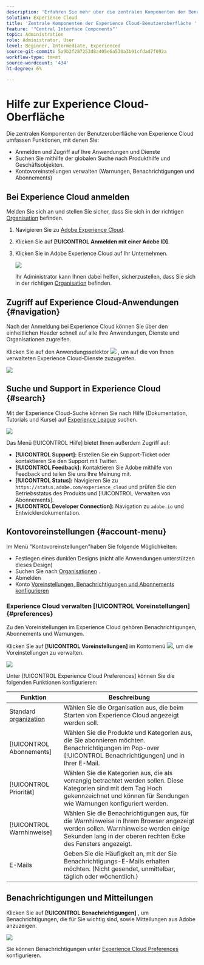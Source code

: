 ```yaml
---
description: 'Erfahren Sie mehr über die zentralen Komponenten der Benutzeroberfläche in Experience Cloud, einschließlich der globalen Suche, Ihrer Kontovoreinstellungen, der Navigation in der Benutzeroberfläche und der Hilfeleistung. '
solution: Experience Cloud
title: 'Zentrale Komponenten der Experience Cloud-Benutzeroberfläche '
feature: '"Central Interface Components"'
topic: Administration
role: Administrator, User
level: Beginner, Intermediate, Experienced
source-git-commit: 5a9b2f287253d8a405e6a530a3b91cfdad7f092a
workflow-type: tm+mt
source-wordcount: '434'
ht-degree: 6%

---
```


# Hilfe zur Experience Cloud-Oberfläche

Die zentralen Komponenten der Benutzeroberfläche von Experience Cloud umfassen Funktionen, mit denen Sie:

* Anmelden und Zugriff auf Ihre Anwendungen und Dienste
* Suchen Sie mithilfe der globalen Suche nach Produkthilfe und Geschäftsobjekten.
* Kontovoreinstellungen verwalten (Warnungen, Benachrichtigungen und Abonnements)

## Bei Experience Cloud anmelden

Melden Sie sich an und stellen Sie sicher, dass Sie sich in der richtigen [Organisation](admin-getting-started/organizations.md) befinden.

1. Navigieren Sie zu [Adobe Experience Cloud](https://experience.adobe.com).
1. Klicken Sie auf **[!UICONTROL Anmelden mit einer Adobe ID]**.
1. Klicken Sie in Adobe Experience Cloud auf Ihr Unternehmen.

   ![](assets/organizations-menu.png)

   Ihr Administrator kann Ihnen dabei helfen, sicherzustellen, dass Sie sich in der richtigen [Organisation](admin-getting-started/organizations.md) befinden.

## Zugriff auf Experience Cloud-Anwendungen {#navigation}

Nach der Anmeldung bei Experience Cloud können Sie über den einheitlichen Header schnell auf alle Ihre Anwendungen, Dienste und Organisationen zugreifen.

Klicken Sie auf den Anwendungsselektor ![](assets/menu-icon.png) , um auf die von Ihnen verwalteten Experience Cloud-Dienste zuzugreifen.

![](assets/platform-core-services.png)

## Suche und Support in Experience Cloud {#search}

Mit der Experience Cloud-Suche können Sie nach Hilfe (Dokumentation, Tutorials und Kurse) auf [Experience League](https://experienceleague.adobe.com/?lang=de#home) suchen.

![](assets/search-menu.png)

Das Menü [!UICONTROL Hilfe] bietet Ihnen außerdem Zugriff auf:

* **[!UICONTROL Support]:** Erstellen Sie ein Support-Ticket oder kontaktieren Sie den   Support mit Twitter.
* **[!UICONTROL Feedback]:** Kontaktieren Sie Adobe mithilfe von Feedback und teilen Sie uns Ihre Meinung mit.
* **[!UICONTROL Status]:** Navigieren Sie zu  `https://status.adobe.com/experience_cloud` und prüfen Sie den Betriebsstatus des Produkts und  [!UICONTROL Verwalten von Abonnements].
* **[!UICONTROL Developer Connection]:** Navigation zu  `adobe.io` und Entwicklerdokumentation.

## Kontovoreinstellungen {#account-menu}

Im Menü &quot;Kontovoreinstellungen&quot;haben Sie folgende Möglichkeiten:

* Festlegen eines dunklen Designs (nicht alle Anwendungen unterstützen dieses Design)
* Suchen Sie nach [Organisationen](admin-getting-started/organizations.md) .
* Abmelden
* Konto [Voreinstellungen, Benachrichtigungen und Abonnements konfigurieren](#preferences)

### Experience Cloud verwalten [!UICONTROL Voreinstellungen] {#preferences}

Zu den Voreinstellungen im Experience Cloud gehören Benachrichtigungen, Abonnements und Warnungen.

Klicken Sie auf **[!UICONTROL Voreinstellungen]** im Kontomenü ![](assets/preferences-icon-sm.png), um die Voreinstellungen zu verwalten.

![](assets/preferences-page.png)

Unter [!UICONTROL Experience Cloud Preferences] können Sie die folgenden Funktionen konfigurieren:

| Funktion | Beschreibung |
|--- |--- |
| Standard [organization](admin-getting-started/organizations.md) | Wählen Sie die Organisation aus, die beim Starten von Experience Cloud angezeigt werden soll. |
| [!UICONTROL Abonnements] | Wählen Sie die Produkte und Kategorien aus, die Sie abonnieren möchten. Benachrichtigungen im Pop-over [!UICONTROL Benachrichtigungen] und in Ihrer E-Mail. |
| [!UICONTROL Priorität] | Wählen Sie die Kategorien aus, die als vorrangig betrachtet werden sollen. Diese Kategorien sind mit dem Tag Hoch gekennzeichnet und können für Sendungen wie Warnungen konfiguriert werden. |
| [!UICONTROL Warnhinweise] | Wählen Sie die Benachrichtigungen aus, für die Warnhinweise in Ihrem Browser angezeigt werden sollen. Warnhinweise werden einige Sekunden lang in der oberen rechten Ecke des Fensters angezeigt. |
| E-Mails | Geben Sie die Häufigkeit an, mit der Sie Benachrichtigungs-E-Mails erhalten möchten. (Nicht gesendet, unmittelbar, täglich oder wöchentlich.) |

## Benachrichtigungen und Mitteilungen

Klicken Sie auf **[!UICONTROL Benachrichtigungen]** , um Benachrichtigungen, die für Sie wichtig sind, sowie Mitteilungen aus Adobe anzuzeigen.

![](assets/notifications-menu-small.png)

Sie können Benachrichtigungen unter [Experience Cloud Preferences](#preferences) konfigurieren.
